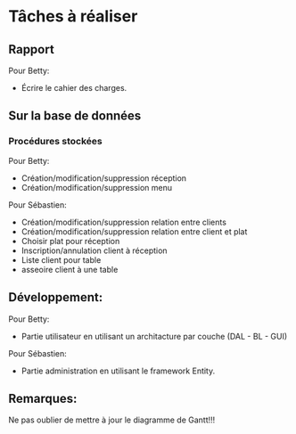 # Tâches à réaliser

## Rapport

Pour Betty:

* Écrire le cahier des charges.

## Sur la base de données

### Procédures stockées

Pour Betty:

* Création/modification/suppression réception
* Création/modification/suppression menu

Pour Sébastien:

* Création/modification/suppression relation entre clients
* Création/modification/suppression relation entre client et plat
* Choisir plat pour réception
* Inscription/annulation client à réception
* Liste client pour table
* asseoire client à une table

## Développement:

Pour Betty:
* Partie utilisateur en utilisant un architacture par couche (DAL - BL - GUI)

Pour Sébastien:
* Partie administration en utilisant le framework Entity.

## Remarques:

Ne pas oublier de mettre à jour le diagramme de Gantt!!!

